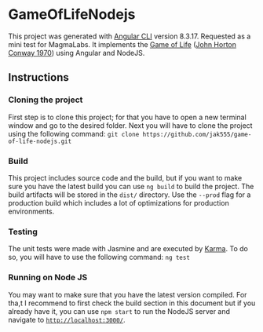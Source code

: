 # GameOfLifeNodejs

This project was generated with [Angular CLI](https://github.com/angular/angular-cli) version 8.3.17. Requested as a mini test for MagmaLabs. It implements the [Game of Life](https://en.wikipedia.org/wiki/Conway%27s_Game_of_Life) ([John Horton Conway 1970](https://en.wikipedia.org/wiki/John_Horton_Conway)) using Angular and NodeJS.

## Instructions

### Cloning the project

First step is to clone this project; for that you have to open a new terminal window and go to the desired folder. Next you will have to clone the project using the following command: `git clone https://github.com/jak555/game-of-life-nodejs.git`

### Build
This project includes source code and the build, but if you want to make sure you have the latest build you can use `ng build` to build the project. The build artifacts will be stored in the `dist/` directory. Use the `--prod` flag for a production build which includes a lot of optimizations for production environments.

### Testing

The unit tests were made with Jasmine and are executed by [Karma](https://karma-runner.github.io). To do so, you will have to use the following command: `ng test`

### Running on Node JS

You may want to make sure that you have the latest version compiled. For tha,t I recommend to first check the build section in this document but if you already have it, you can use `npm start` to run the NodeJS server and navigate to [`http://localhost:3000/`](http://localhost:3000/).
